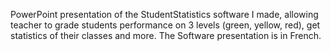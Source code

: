 PowerPoint presentation of the StudentStatistics software I made, allowing teacher to grade students performance on 3 levels (green, yellow, red), get statistics of their classes and more. The Software presentation is in French.
